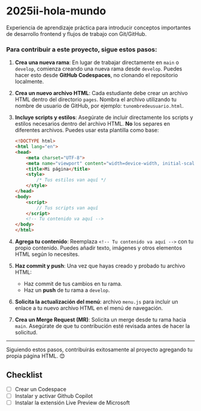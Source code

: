 # 2025ii-hola-mundo
Experiencia de aprendizaje práctica para introducir conceptos importantes de desarrollo frontend y flujos de trabajo con Git/GitHub.

### Para contribuir a este proyecto, sigue estos pasos:

1. **Crea una nueva rama**: En lugar de trabajar directamente en `main` o `develop`, comienza creando una nueva rama desde `develop`. Puedes hacer esto desde **GitHub Codespaces**, no clonando el repositorio localmente.

2. **Crea un nuevo archivo HTML**: Cada estudiante debe crear un archivo HTML dentro del directorio `pages`. Nombra el archivo utilizando tu nombre de usuario de GitHub, por ejemplo: `tunombredeusuario.html`.

3. **Incluye scripts y estilos**: Asegúrate de incluir directamente los scripts y estilos necesarios dentro del archivo HTML. **No** los separes en diferentes archivos. Puedes usar esta plantilla como base:  
   ```html
   <!DOCTYPE html>
   <html lang="en">
   <head>
       <meta charset="UTF-8">
       <meta name="viewport" content="width=device-width, initial-scale=1.0">
       <title>Mi página</title>
       <style>
           /* Tus estilos van aquí */
       </style>
   </head>
   <body>
       <script>
           // Tus scripts van aquí
       </script>
       <!-- Tu contenido va aquí -->
   </body>
   </html>
   ```

4. **Agrega tu contenido**: Reemplaza `<!-- Tu contenido va aquí -->` con tu propio contenido. Puedes añadir texto, imágenes y otros elementos HTML según lo necesites.

5. **Haz commit y push**: Una vez que hayas creado y probado tu archivo HTML:
   - Haz commit de tus cambios en tu rama.
   - Haz un **push** de tu rama a `develop`.

6. **Solicita la actualización del menú**: archivo `menu.js` para incluir un enlace a tu nuevo archivo HTML en el menú de navegación.

7. **Crea un Merge Request (MR)**: Solicita un merge desde tu rama hacia `main`. Asegúrate de que tu contribución esté revisada antes de hacer la solicitud.

---

Siguiendo estos pasos, contribuirás exitosamente al proyecto agregando tu propia página HTML. 😊

## Checklist

- [ ] Crear un Codespace
- [ ] Instalar y activar Github Copilot
- [ ] Instalar la extensión Live Preview de Microsoft
